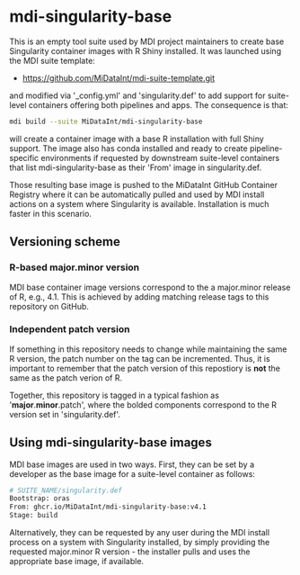 # mdi-singularity-base

This is an empty tool suite used by MDI project maintainers 
to create base Singularity container images with R Shiny installed.
It was launched using the MDI suite template:

- <https://github.com/MiDataInt/mdi-suite-template.git>

and modified via '_config.yml' and 'singularity.def'
to add support for suite-level containers offering both pipelines and apps.
The consequence is that:

```bash
mdi build --suite MiDataInt/mdi-singularity-base
```

will create a container image with a base R installation with full Shiny support. 
The image also has conda installed and ready to create pipeline-specific 
environments if requested by downstream suite-level containers that list
mdi-singularity-base as their 'From' image in singularity.def.

Those resulting base image is pushed
to the MiDataInt GitHub Container Registry where it can be automatically pulled
and used by MDI install actions on a system where Singularity is available.
Installation is much faster in this scenario.

## Versioning scheme

### R-based major.minor version

MDI base container image versions correspond to
the a major.minor release of R, e.g., 4.1. This is achieved
by adding matching release tags to this repository on GitHub.

### Independent patch version

If something in this repository needs to change while maintaining the same R version,
the patch number on the tag can be incremented. Thus, it is important to remember that
the patch version of this repostiory is **not** the same as the patch verion of R.

Together, this repository is tagged in a typical fashion as 
'**major**.**minor**.patch', 
where the bolded components correspond to the R version set in 'singularity.def'.

## Using mdi-singularity-base images

MDI base images are used in two ways.  First, they can be set by a developer 
as the base image for a suite-level container as follows:

```bash
# SUITE_NAME/singularity.def
Bootstrap: oras
From: ghcr.io/MiDataInt/mdi-singularity-base:v4.1
Stage: build
```

Alternatively, they can be requested by any user during the MDI
install process on a system with Singularity installed, by simply
providing the requested major.minor R version - the installer 
pulls and uses the appropriate base image, if available.
